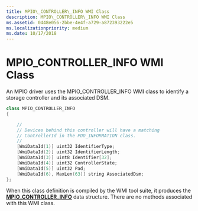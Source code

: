 ```yaml
---
title: MPIO\_CONTROLLER\_INFO WMI Class
description: MPIO\_CONTROLLER\_INFO WMI Class
ms.assetid: 0448e056-2bbe-4e4f-a729-a872393222e5
ms.localizationpriority: medium
ms.date: 10/17/2018
---
```


# MPIO\_CONTROLLER\_INFO WMI Class


An MPIO driver uses the MPIO\_CONTROLLER\_INFO WMI class to identify a storage controller and its associated DSM.

```cpp
class MPIO_CONTROLLER_INFO
{

    //
    // Devices behind this controller will have a matching
    // ControllerId in the PDO_INFORMATION class.
    //
    [WmiDataId(1)] uint32 IdentifierType;
    [WmiDataId(2)] uint32 IdentifierLength;
    [WmiDataId(3)] uint8 Identifier[32];
    [WmiDataId(4)] uint32 ControllerState;
    [WmiDataId(5)] uint32 Pad;
    [WmiDataId(6), MaxLen(63)] string AssociatedDsm;
};
```

When this class definition is compiled by the WMI tool suite, it produces the [**MPIO\_CONTROLLER\_INFO**](https://docs.microsoft.com/windows-hardware/drivers/ddi/mpiowmi/ns-mpiowmi-_mpio_controller_info) data structure. There are no methods associated with this WMI class.

 

 





